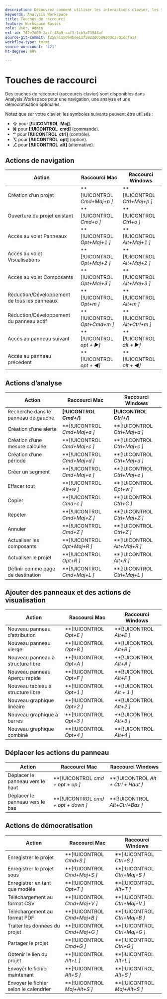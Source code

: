 ```yaml
---
description: Découvrez comment utiliser les interactions clavier, les touches de raccourci et les comportements de point-et-clic disponibles dans Analysis Workspace.
keywords: Analysis Workspace
title: Touches de raccourci
feature: Workspace Basics
role: User, Admin
exl-id: 742e7d69-2acf-48a9-aaf3-1cb3a73944af
source-git-commit: f258a1150a4bee11f5922d058930dc38b1ddfa14
workflow-type: tm+mt
source-wordcount: '421'
ht-degree: 89%

---
```


# Touches de raccourci

Des touches de raccourci (raccourcis clavier) sont disponibles dans Analysis Workspace pour une navigation, une analyse et une démocratisation optimales.

Notez que sur votre clavier, les symboles suivants peuvent être utilisés :

- **⇧** pour **[!UICONTROL **&#x200B; Maj &#x200B;**]**.
- **⌘** pour **[!UICONTROL **&#x200B; cmd &#x200B;**]** (commande).
- **⌃** pour **[!UICONTROL **&#x200B; ctrl &#x200B;**]** (contrôle).
- **⌥** pour **[!UICONTROL **&#x200B; opt &#x200B;**]** (option).
- **⎇** pour **[!UICONTROL **&#x200B; alt &#x200B;**]** (alternative).

## Actions de navigation

| Action | Raccourci Mac | Raccourci Windows |
| --- | --- | --- | 
| Création d’un projet | **[!UICONTROL *Cmd+Maj+p *]** | **[!UICONTROL *Ctrl+Maj+p *]** |
| Ouverture du projet existant | **[!UICONTROL *Cmd+o *]** | **[!UICONTROL *Ctrl+o *]** |
| Accès au volet Panneaux | **[!UICONTROL *Opt+Maj+1 *]** | **[!UICONTROL *Alt+Maj+1 *]** |
| Accès au volet Visualisations | **[!UICONTROL *Opt+Maj+2 *]** | **[!UICONTROL *Alt+Maj+2 *]** |
| Accès au volet Composants | **[!UICONTROL *Opt+Maj+3 *]** | **[!UICONTROL *Alt+Maj+3 *]** |
| Réduction/Développement de tous les panneaux | **[!UICONTROL *Opt+m *]** | **[!UICONTROL *Alt+m *]** |
| Réduction/Développement du panneau actif | **[!UICONTROL *Opt+Cmd+m *]** | **[!UICONTROL *Alt+Ctrl+m *]** |
| Accès au panneau suivant | **[!UICONTROL *opt *+ ▶︎]** | **[!UICONTROL *alt *+ ▶︎]** |
| Accès au panneau précédent | **[!UICONTROL *opt *+ ◀︎]** | **[!UICONTROL *alt *+ ◀︎]** |

## Actions d’analyse

| Action | Raccourci Mac | Raccourci Windows |
| --- | --- | --- | 
| Recherche dans le panneau de gauche | **[!UICONTROL *Cmd+/*]** | **[!UICONTROL *Ctrl+/*]** |
| Création d’une alerte | **[!UICONTROL *Cmd+Maj+a *]** | **[!UICONTROL *Ctrl+Maj+a *]** |
| Création d’une mesure calculée | **[!UICONTROL *Cmd+Maj+c *]** | **[!UICONTROL *Ctrl+Maj+c *]** |
| Création d’une période | **[!UICONTROL *Cmd+Maj+d *]** | **[!UICONTROL *Ctrl+Maj+d *]** |
| Créer un segment | **[!UICONTROL *Cmd+Maj+e *]** | **[!UICONTROL *Ctrl+Maj+e *]** |
| Effacer tout | **[!UICONTROL *Alt+w *]** | **[!UICONTROL *Opt+w *]** |
| Copier | **[!UICONTROL *Cmd+c *]** | **[!UICONTROL *Ctrl+C *]** |
| Répéter | **[!UICONTROL *Cmd+Maj+Z *]** | **[!UICONTROL *Ctrl+Maj+Z *]** |
| Annuler | **[!UICONTROL *Cmd+Z *]** | **[!UICONTROL *Ctrl+Z *]** |
| Actualiser les composants | **[!UICONTROL *Opt+Maj+R *]** | **[!UICONTROL *Alt+Maj+R *]** |
| Actualiser le projet | **[!UICONTROL *Opt+R *]** | **[!UICONTROL *Alt+R *]** |
| Définir comme page de destination | **[!UICONTROL *Cmd+Maj+L *]** | **[!UICONTROL *Ctrl+Maj+L *]** |

## Ajouter des panneaux et des actions de visualisation

| Action | Raccourci Mac | Raccourci Windows |
| --- | --- | --- | 
| Nouveau panneau d’attribution | **[!UICONTROL *Opt+E *]** | **[!UICONTROL *Alt+E *]** |
| Nouveau panneau vierge | **[!UICONTROL *Opt+B *]** | **[!UICONTROL *Alt+B *]** |
| Nouveau panneau à structure libre | **[!UICONTROL *Opt+A *]** | **[!UICONTROL *Alt+A *]** |
| Nouveau panneau Aperçu rapide | **[!UICONTROL *Opt+F *]** | **[!UICONTROL *Alt+F *]** |
| Nouveau tableau à structure libre | **[!UICONTROL *Opt+1 *]** | **[!UICONTROL *Alt + 1 *]** |
| Nouveau graphique linéaire | **[!UICONTROL *Opt+2 *]** | **[!UICONTROL *Alt+2 *]** |
| Nouveau graphique à barres | **[!UICONTROL *Opt+3 *]** | **[!UICONTROL *Alt+3 *]** |
| Nouveau graphique combiné | **[!UICONTROL *Opt+4 *]** | **[!UICONTROL *Alt+4 *]** |

## Déplacer les actions du panneau

| Action | Raccourci Mac | Raccourci Windows |
| --- | --- | --- | 
| Déplacer le panneau vers le haut | **[!UICONTROL *cmd + opt + up *]** | **[!UICONTROL *Alt + Ctrl + Haut *]** |
| Déplacer le panneau vers le bas | **[!UICONTROL *cmd + opt + down *]** | **[!UICONTROL *Alt+Ctrl+Bas *]** |

## Actions de démocratisation

| Action | Raccourci Mac | Raccourci Windows |
| --- | --- | --- | 
| Enregistrer le projet | **[!UICONTROL *Cmd+S *]** | **[!UICONTROL *Ctrl+S *]** |
| Enregistrer le projet sous | **[!UICONTROL *Cmd+Maj+S *]** | **[!UICONTROL *Ctrl+Maj+S *]** |
| Enregistrer en tant que modèle | **[!UICONTROL *Opt+T *]** | **[!UICONTROL *Alt+T *]** |
| Téléchargement au format CSV | **[!UICONTROL *Cmd+Maj+V *]** | **[!UICONTROL *Ctrl+Maj+V *]** |
| Téléchargement au format PDF | **[!UICONTROL *Cmd+Maj+B *]** | **[!UICONTROL *Ctrl+Maj+B *]** |
| Traiter les données du projet | **[!UICONTROL *Cmd+Maj+G *]** | **[!UICONTROL *Ctrl+Maj+G *]** |
| Partager le projet | **[!UICONTROL *Cmd+G *]** | **[!UICONTROL *Ctrl+G *]** |
| Obtenir le lien du projet | **[!UICONTROL *Alt+L *]** | **[!UICONTROL *Alt+L *]** |
| Envoyer le fichier maintenant | **[!UICONTROL *Alt+S *]** | **[!UICONTROL *Alt+S *]** |
| Envoyer le fichier selon le calendrier | **[!UICONTROL *Maj+Alt+S *]** | **[!UICONTROL *Maj+Alt+S *]** |
